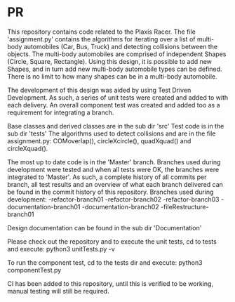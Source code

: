 # PR
This repository contains code related to the Plaxis Racer.
The file 'assignment.py' contains the algorithms for iterating over a list of multi-body automobiles (Car, Bus, Truck) and detecting collisions between the objects.
The multi-body automobiles are comprised of independent Shapes (Circle, Square, Rectangle).
Using this design, it is possible to add new Shapes, and in turn add new multi-body automobile types can be defined. 
There is no limit to how many shapes can be in a multi-body automobile.

The development of this design was aided by using Test Driven Development. As such, a series of unit tests were created and added to with each delivery. An overall component test was created and added too as a requirement for integrating a branch.

Base classes and derived classes are in the sub dir 'src'
Test code is in the sub dir 'tests'
The algorithms used to detect collisions and are in the file assignment.py: COMoverlap(), circleXcircle(), quadXquad() and circleXquad(). 

The most up to date code is in the 'Master' branch.
Branches used during development were tested and when all tests were OK, the branches were integrated to 'Master'.
As such, a complete history of all commits per branch, all test results and an overview of what each branch delivered can be found in the commit history of this repository.
Branches used during development:
-refactor-branch01
-refactor-branch02
-refactor-branch03
-documentation-branch01
-documentation-branch02
-fileRestructure-branch01

Design documentation can be found in the sub dir 'Documentation'

Please check out the repository and to execute the unit tests, cd to tests and execute:
python3 unitTests.py -v

To run the component test, cd to the tests dir and execute:
python3 componentTest.py

CI has been added to this repository, until this is verified to be working, manual testing will still be required.


